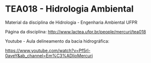 # TEA018 - Hidrologia Ambiental
Material da disciplina de Hidrologia - Engenharia Ambiental UFPR

Página da disciplina: http://www.lactea.ufpr.br/people/mercuri/tea018

Youtube - Aula delineamento da bacia hidrográfica:

https://www.youtube.com/watch?v=Pf5rl-0aveY&ab_channel=Em%C3%ADlioMercuri
